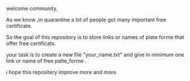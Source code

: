 welcome community,
 
As we know ,in quarantine a lot of people got many important  free certificate.

So the goal of this repository is to store links or names of plate forme that offer free certificats.

your task is to create a new file  "your_name.txt" and give  in minimum one link or name of free palte_forme .

i hope this repositery improve more and more
